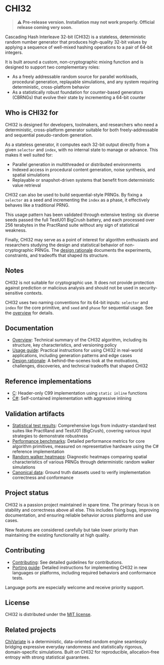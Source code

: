 # CHI32

> **⚠️ Pre-release version. Installation may not work properly. Official release coming very soon.**

Cascading Hash Interleave 32-bit (CHI32) is a stateless, deterministic random number generator that produces high-quality 32-bit values by applying a sequence of well-mixed hashing operations to a pair of 64-bit integers.

It is built around a custom, non-cryptographic mixing function and is designed to support two complementary roles:

- As a freely addressable random source for parallel workloads, procedural generation, replayable simulations, and any system requiring deterministic, cross-platform behavior
- As a statistically robust foundation for counter-based generators (CBRNGs) that evolve their state by incrementing a 64-bit counter

## Who is CHI32 for

CHI32 is designed for developers, toolmakers, and researchers who need a deterministic, cross-platform generator suitable for both freely-addressable and sequential pseudo-random generation.

As a stateless generator, it computes each 32-bit output directly from a given `selector` and `index`, with no internal state to manage or advance. This makes it well suited for:

- Parallel generation in multithreaded or distributed environments
- Indexed access in procedural content generation, noise synthesis, and spatial simulations
- Replayable or snapshot-driven systems that benefit from deterministic value retrieval

CHI32 can also be used to build sequential-style PRNGs. By fixing a `selector` as a seed and incrementing the `index` as a phase, it effectively behaves like a traditional PRNG.

This usage pattern has been validated through extensive testing: six diverse seeds passed the full TestU01 BigCrush battery, and each processed over 256 terabytes in the PractRand suite without any sign of statistical weakness.

Finally, CHI32 may serve as a point of interest for algorithm enthusiasts and researchers studying the design and statistical behavior of non-cryptographic PRNGs. The [design rationale](./docs/chi32_design_rationale.md) documents the experiments, constraints, and tradeoffs that shaped its structure.

## Notes

CHI32 is not suitable for cryptographic use. It does not provide protection against prediction or malicious analysis and should not be used in security-sensitive contexts.

CHI32 uses two naming conventions for its 64-bit inputs: `selector` and `index` for the core primitive, and `seed` and `phase` for sequential usage. See the [overview](./docs/chi32_overview.md) for details.

## Documentation

- [Overview](./docs/chi32_overview.md): Technical summary of the CHI32 algorithm, including its structure, key characteristics, and versioning policy
- [Usage guide](./docs/chi32_usage_guide.md): Practical instructions for using CHI32 in real-world applications, including generation patterns and edge cases
- [Design rationale](./docs/chi32_design_rationale.md): A behind-the-scenes look at the motivations, challenges, discoveries, and technical tradeoffs that shaped CHI32

## Reference implementations

- [C](./c/): Header-only C99 implementation using `static inline` functions
- [C#](./csharp/): Self-contained implementation with aggressive inlining

## Validation artifacts

- [Statistical test results](./validation/statistical_tests/): Comprehensive logs from industry-standard test suites like PractRand and TestU01 (BigCrush), covering various input strategies to demonstrate robustness
- [Performance benchmarks](./validation/benchmarks/): Detailed performance metrics for core algorithm primitives, measured on representative hardware using the C# reference implementation
- [Random walker heatmaps](./validation/random_walkers/): Diagnostic heatmaps comparing spatial characteristics of various PRNGs through deterministic random walker simulations
- [Canonical data](./validation/canonical_data/): Ground truth datasets used to verify implementation correctness and conformance

## Project status

CHI32 is a passion project maintained in spare time. The primary focus is on stability and correctness above all else. This includes fixing bugs, improving documentation, and ensuring reliable behavior across platforms and use cases.

New features are considered carefully but take lower priority than maintaining the existing functionality at high quality.

## Contributing

- [Contributing](./CONTRIBUTING.md): See detailed guidelines for contributions.
- [Porting guide](./docs/chi32_porting_guide.md): Detailed instructions for implementing CHI32 in new languages or platforms, including required behaviors and conformance tests.

Language ports are especially welcome and receive priority support.

## License

CHI32 is distributed under the [MIT license](./LICENSE).

## Related projects

[ChiVariate](https://github.com/JanuszPelc/ChiVariate) is a deterministic, data-oriented random engine seamlessly bridging expressive everyday randomness and statistically rigorous, domain-specific simulations. Built on CHI32 for reproducible, allocation-free entropy with strong statistical guarantees.
